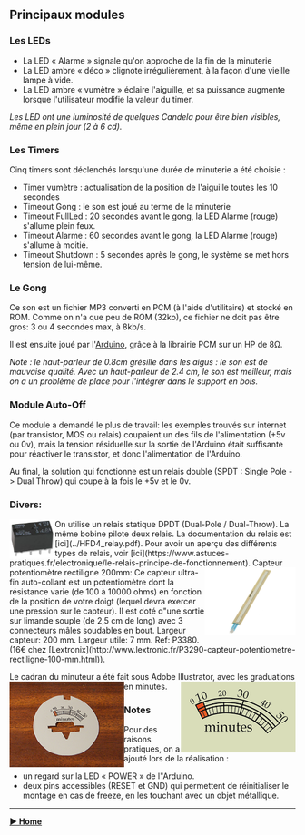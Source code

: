 ## Principaux modules

### Les LEDs

- La LED « Alarme » signale qu'on approche de la fin de la minuterie
- La LED ambre « déco » clignote irrégulièrement, à la façon d'une vieille lampe à vide.
- La LED ambre « vumètre » éclaire l'aiguille, et sa puissance augmente lorsque l'utilisateur modifie la valeur du timer.

_Les LED ont une luminosité de quelques Candela pour être bien visibles, même en plein jour (2 à 6 cd)._

### Les Timers

Cinq timers sont déclenchés lorsqu&#39;une durée de minuterie a été choisie :

- Timer vumètre : actualisation de la position de l&#39;aiguille toutes les 10 secondes
- Timeout Gong : le son est joué au terme de la minuterie
- Timeout FullLed : 20 secondes avant le gong, la LED Alarme (rouge) s&#39;allume plein feux.
- Timeout Alarme : 60 secondes avant le gong, la LED Alarme (rouge) s&#39;allume à moitié.
- Timeout Shutdown : 5 secondes après le gong, le système se met hors tension de lui-même.

### Le Gong

Ce son est un fichier MP3 converti en PCM (à l'aide d'utilitaire) et stocké en ROM. Comme on n'a que peu de ROM (32ko), ce fichier ne doit pas être gros: 3 ou 4 secondes max, à 8kb/s.

Il est ensuite joué par l'[Arduino](../ArduinoProMini-pinout.png), grâce à la librairie PCM sur un HP de 8Ω.

_Note : le haut-parleur de 0.8cm grésille dans les aigus : le son est de mauvaise qualité. Avec un haut-parleur de 2.4 cm, le son est meilleur, mais on a un problème de place pour l&#39;intégrer dans le support en bois._

### Module Auto-Off

Ce module a demandé le plus de travail: les exemples trouvés sur internet (par transistor, MOS ou relais) coupaient un des fils de l'alimentation (+5v ou 0v), mais la tension résiduelle sur la sortie de l'Arduino était suffisante pour réactiver le transistor, et donc l'alimentation de l'Arduino.

Au final, la solution qui fonctionne est un relais double (SPDT : Single Pole -&gt; Dual Throw) qui coupe à la fois le +5v et le 0v.

### Divers:

<p>
<img src="../images/omron-dpdt.png" width="80" align="left"/> On utilise un relais statique DPDT (Dual-Pole / Dual-Throw). La même bobine pilote deux relais. La documentation du relais est [ici](../HFD4_relay.pdf). Pour avoir un aperçu  des différents types de relais, voir [ici](https://www.astuces-pratiques.fr/electronique/le-relais-principe-de-fonctionnement).
<img src="../images/potentiometre.png" width="160" align="right"/> Capteur potentiomètre rectiligne 200mm: Ce capteur ultra-fin auto-collant est un potentiomètre dont la résistance varie (de 100 à 10000 ohms) en fonction de la position de votre doigt (lequel devra exercer une pression sur le capteur). Il est doté d"une sortie sur limande souple (de 2,5 cm de long) avec 3 connecteurs mâles soudables en bout. Largeur capteur: 200 mm. Largeur utile: 7 mm. Ref: P3380. (16€ chez [Lextronix](http://www.lextronic.fr/P3290-capteur-potentiometre-rectiligne-100-mm.html)).
</p>

Le cadran du minuteur a été fait sous Adobe Illustrator, avec les graduations en minutes.
<img src="../images/cadran-1.png" width="40%" align="left"/> 
<img src="../images/cadran-2.png" width="40%" align="right"/> 

### Notes

Pour des raisons pratiques, on a ajouté lors de la réalisation :
- un regard sur la LED « POWER » de  l"Arduino.
- deux pins accessibles (RESET et GND) qui permettent de réinitialiser le montage en cas de freeze, en les touchant avec un objet métallique.

------

**[► Home](../index.md)**